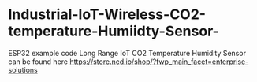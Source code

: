 # Industrial-IoT-Wireless-CO2-temperature-Humiidty-Sensor-
ESP32 example code 
Long Range IoT CO2 Temperature Humidity Sensor can be found here https://store.ncd.io/shop/?fwp_main_facet=enterprise-solutions 
